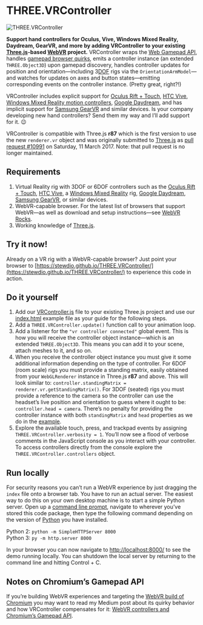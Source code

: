 

THREE.VRController
==============================================================================

![THREE.VRController](https://github.com/stewdio/THREE.VRController/raw/master/VRController.jpg "THREE.VRController")

__Support hand controllers for Oculus, Vive, Windows Mixed Reality, Daydream, 
GearVR, and more by adding VRController to your existing 
[Three.js](https://threejs.org/)-based 
[WebVR](https://webvr.rocks/) project.__
VRController wraps the [Web Gamepad API](https://www.w3.org/TR/gamepad/), 
handles [gamepad browser quirks](https://medium.com/@stew_rtsmith/webvr-controllers-and-chromiums-gamepad-api-6c9adc633f38),
emits a controller instance (an extended `THREE.Object3D`) upon gamepad 
discovery, handles controller updates for position and orientation—including
3[DOF](https://en.wikipedia.org/wiki/Degrees_of_freedom_(mechanics)) rigs
via the `OrientationArmModel`—and watches for updates on axes and button 
states—emitting corresponding events on the controller instance.
(Pretty great, right?!)

VRController includes explicit support for
[Oculus Rift + Touch](https://www.oculus.com/rift/),
[HTC Vive](https://www.vive.com),
[Windows Mixed Reality motion controllers](https://www.microsoft.com/en-us/windows/windows-mixed-reality),
[Google Daydream](https://vr.google.com/daydream/),
and has implicit support for
[Samsung GearVR](http://www.samsung.com/GearVR)
and similar devices. Is your company developing new hand controllers? Send
them my way and I’ll add support for it. 😉

VRController is compatible with Three.js __r87__ which is the first version to
use the new `renderer.vr` object and was originally submitted to
[Three.js](https://github.com/mrdoob/three.js/) as
[pull request #10991](https://github.com/mrdoob/three.js/pull/10991)
on Saturday, 11 March 2017. Note: that pull request is no longer maintained.


Requirements
------------------------------------------------------------------------------
1. Virtual Reality rig with 3DOF or 6DOF controllers such as the
[Oculus Rift + Touch](https://www.oculus.com/rift/),
[HTC Vive](https://www.vive.com/),
a [Windows Mixed Reality](https://www.microsoft.com/en-us/windows/windows-mixed-reality) rig,
[Google Daydream](https://vr.google.com/daydream/),
[Samsung GearVR](http://www.samsung.com/GearVR), or similar devices.
2. WebVR-capable browser. For the latest list of browsers
that support WebVR—as well as download and setup instructions—see
[WebVR Rocks](https://webvr.rocks/).
3. Working knowledge of [Three.js](https://threejs.org/).


Try it now!
------------------------------------------------------------------------------
Already on a VR rig with a WebVR-capable browser? Just point your browser to
[https://stewdio.github.io/THREE.VRController/](https://stewdio.github.io/THREE.VRController/)
to experience this code in action.


Do it yourself
------------------------------------------------------------------------------
1. Add our
[VRController.js](https://github.com/stewdio/THREE.VRController/raw/master/VRController.js) file to your existing Three.js project and use our
[index.html](https://github.com/stewdio/THREE.VRController/raw/master/index.html)
example file as your guide for the following steps.
2. Add a `THREE.VRController.update()` function call to your animation loop.
3. Add a listener for the `"vr controller connected"` global event. This is
how you will receive the controller object instance—which is an extended
`THREE.Object3D`. This means you can add it to your scene, attach meshes
to it, and so on.
4. When you receive the controller object instance you must give it some
additional information depending on the type of controller. For 6DOF (room
scale) rigs you must provide a standing matrix, easily obtained from your
`WebGLRenderer` instance in Three.js __r87__ and above. This will look similar to:
`controller.standingMatrix = renderer.vr.getStandingMatrix()`.
For 3DOF (seated) rigs you must provide a reference to the camera so the
controller can use the headset’s live position and orientation to guess where
it ought to be: `controller.head = camera`. There’s no penalty for providing
the controller instance with both `standingMatrix` and `head` properties as
we do in the
[example](https://github.com/stewdio/THREE.VRController/raw/master/index.html).
5. Explore the available touch, press, and trackpad events by assigning
`THREE.VRController.verbosity = 1`.
You’ll now see a flood of verbose comments in the JavaScript console as you
interact with your controller. To access controllers directly from the console
explore the `THREE.VRController.controllers` object.


Run locally
------------------------------------------------------------------------------
For security reasons you can’t run a WebVR experience by just dragging the
`index` file onto a browser tab. You have to run an actual server. The easiest
way to do this on your own desktop machine is to start a simple Python server.
Open up a
[command line prompt](https://en.wikipedia.org/wiki/Command-line_interface),
navigate to wherever you’ve stored this code package, then type the
following command depending on the version of
[Python](https://en.wikipedia.org/wiki/Python_(programming_language)) you have
installed.  

Python 2: `python -m SimpleHTTPServer 8000`  
Python 3: `py -m http.server 8000`  

In your browser you can now navigate to
[http://localhost:8000/](http://localhost:8000/) to see the demo running
locally. You can shutdown the local server by returning to the command line
and hitting Control + C.


Notes on Chromium’s Gamepad API
------------------------------------------------------------------------------
If you’re building WebVR experiences and targeting the
[WebVR build of Chromium](https://webvr.info/get-chrome/) you may want to read
my Medium post about its quirky behavior and how VRController compensates for
it: [WebVR controllers and Chromium’s Gamepad API](https://medium.com/@stew_rtsmith/webvr-controllers-and-chromiums-gamepad-api-6c9adc633f38).
